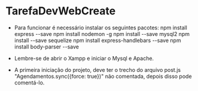# TarefaDevWebCreate


- Para funcionar é necessário instalar os seguintes pacotes: 
npm install express --save
npm install nodemon -g
npm install --save mysql2
npm install --save sequelize
npm install express-handlebars --save
npm install body-parser --save

- Lembre-se de abrir o Xampp e iniciar o Mysql e Apache.

- A primeira iniciação do projeto, deve ter o trecho do arquivo post.js "Agendamentos.sync({force: true})" não comentada, depois disso pode comentá-lo.

